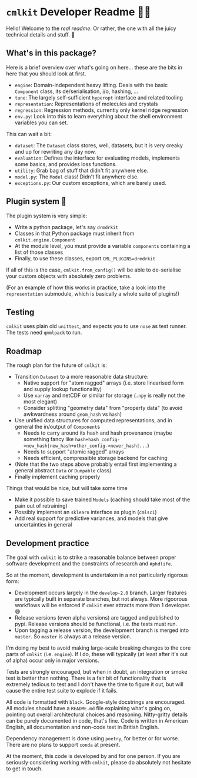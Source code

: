 # `cmlkit` Developer Readme 🐫🧰

Hello! Welcome to the *real readme*. Or rather, the one with all the juicy technical details and stuff. 🤖

## What's in this package?

Here is a brief overview over what's going on here... these are the bits in here that you should look at first.

- `engine`: Domain-independent heavy lifting. Deals with the basic `Component` class, its de/serialisation, i/o, hashing, ...
- `tune`: The largely self-sufficient `hyperopt` interface and related tooling
- `representation`: Representations of molecules and crystals
- `regression`: Regression methods, currently only kernel ridge regression
- `env.py`: Look into this to learn everything about the shell environment variables you can set.

This can wait a bit:

- `dataset`: The `Dataset` class stores, well, datasets, but it is very creaky and up for rewriting any day now.
- `evaluation`: Defines the interface for evaluating models, implements some basics, and provides loss functions.
- `utility`: Grab bag of stuff that didn't fit anywhere else.
- `model.py`: The `Model` class! Didn't fit anywhere else.
- `exceptions.py`: Our custom exceptions, which are barely used.

## Plugin system 🧩

The plugin system is very simple:

- Write a python package, let's say `drmdrkit`
- Classes in that Python package must inherit from `cmlkit.engine.Component`
- At the module level, you must provide a variable `components` containing a list of those classes
- Finally, to use these classes, export `CML_PLUGINS=drmdrkit`

If all of this is the case, `cmlkit.from_config()` will be able to de-serialise your custom objects with absolutely zero problems.

(For an example of how this works in practice, take a look into the `representation` submodule, which is basically a whole suite of plugins!)

## Testing

`cmlkit` uses plain old `unittest`, and expects you to use `nose` as test runner. The tests need `qmmlpack` to run.

## Roadmap

The rough plan for the future of `cmlkit` is:

- Transition `Dataset` to a more reasonable data structure: 
	- Native support for "atom ragged" arrays (i.e. store linearised form and supply lookup functionality)
	- Use `xarray` and netCDF or similar for storage (`.npy` is really not the most elegant)
	- Consider splitting "geometry data" from "property data" (to avoid awkwardness around `geom_hash` vs `hash`)
- Use unified data structures for computed representations, and in general the in/output of `Component`s
	- Needs to carry around its hash and hash provenance (maybe something fancy like `hash+hash_config->new_hash|new_hash+other_config->newer_hash|...`)
	- Needs to support "atomic ragged" arrays
	- Needs efficient, compressible storage backend for caching
- (Note that the two steps above probably entail first implementing a general abstract `Data` or `Dumpable` class)
- Finally implement caching properly

Things that would be nice, but will take some time

- Make it possible to save trained `Models` (caching should take most of the pain out of retraining)
- Possibly implement an `sklearn` interface as plugin (`cmlsci`)
- Add real support for predictive variances, and models that give uncertainties in general

## Development practice

The goal with `cmlkit` is to strike a reasonable balance between proper software development and the constraints of research and `#phdlife`. 

So at the moment, development is undertaken in a not particularly rigorous form:

- Development occurs largely in the `develop-2.0` branch. Larger features are typically built in separate branches, but not always. More rigoorous workflows will be enforced if `cmlkit` ever attracts more than 1 developer. 😅
- Release versions (even alpha versions) are tagged and published to pypi. Release versions should be functional, i.e. the tests must run.
- Upon tagging a release version, the development branch is merged into `master`. So `master` is always at a release version.

I'm doing my best to avoid making large-scale breaking changes to the core parts of `cmlkit` (i.e. `engine`). If I do, these will typically (at least after it's out of alpha) occur only in major versions.

Tests are strongly encouraged, but when in doubt, an integration or smoke test is better than nothing. There is a fair bit of functionality that is extremely tedious to test and I don't have the time to figure it out, but will cause the entire test suite to explode if it fails.

All code is formatted with `black`. Google-style docstrings are encouraged. All modules should have a `README.md` file explaining what's going on, pointing out overall architectural choices and reasoning. Nitty-gritty details can be purely documented in code, that's fine. Code is written in American English, all documentation and non-code text in British English.

Dependency management is done using `poetry`, for better or for worse. There are no plans to support `conda` at present.

At the moment, this code is developed by and for one person. If you are seriously considering working with `cmlkit`, please do absolutely not hesitate to get in touch.
